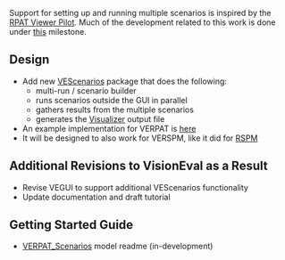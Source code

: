Support for setting up and running multiple scenarios is inspired by the [RPAT Viewer Pilot](https://github.com/gregorbj/RPAT_Viewer_Pilot/blob/master/automating_rpat.md).  Much of the development related to this work is done under [this](https://github.com/gregorbj/VisionEval/milestone/17) milestone.

## Design
  - Add new [VEScenarios](https://github.com/gregorbj/VisionEval/tree/add_scenario/sources/modules/VEScenario) package that does the following:
    - multi-run / scenario builder
    - runs scenarios outside the GUI in parallel 
    - gathers results from the multiple scenarios
    - generates the [Visualizer](https://github.com/gregorbj/VisionEval/tree/add_scenario/sources/VEScenarioViewer) output file
  - An example implementation for VERPAT is [here](https://github.com/gregorbj/VisionEval/tree/add_scenario/sources/models/VERPAT_Scenarios)
  - It will be designed to also work for VERSPM, like it did for [RSPM](https://github.com/gregorbj/RSPM-Viewer)

## Additional Revisions to VisionEval as a Result
  - Revise VEGUI to support additional VEScenarios functionality
  - Update documentation and draft tutorial

## Getting Started Guide
  - [VERPAT_Scenarios](https://github.com/gregorbj/VisionEval/blob/add_scenario/sources/models/VERPAT_Scenarios) model readme (in-development)